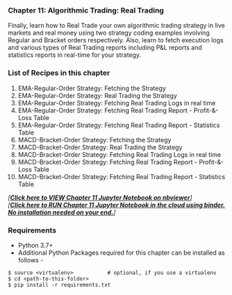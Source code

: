 ### Chapter 11: Algorithmic Trading: Real Trading
Finally, learn how to Real Trade your own algorithmic trading strategy 
in live markets and real money using two strategy coding examples 
involving Regular and Bracket orders respectively. Also, learn to fetch 
execution logs and various types of Real Trading reports including P&L
 reports and statistics reports in real-time for your strategy.

### List of Recipes in this chapter
1. EMA-Regular-Order Strategy: Fetching the Strategy
2. EMA-Regular-Order Strategy: Real Trading the Strategy
3. EMA-Regular-Order Strategy: Fetching Real Trading Logs in real time
4. EMA-Regular-Order Strategy: Fetching Real Trading Report - Profit-&-Loss Table
5. EMA-Regular-Order Strategy: Fetching Real Trading Report - Statistics Table
6. MACD-Bracket-Order Strategy: Fetching the Strategy
7. MACD-Bracket-Order Strategy: Real Trading the Strategy
8. MACD-Bracket-Order Strategy: Fetching Real Trading Logs in real time
9. MACD-Bracket-Order Strategy: Fetching Real Trading Report - Profit-&-Loss Table
10. MACD-Bracket-Order Strategy: Fetching Real Trading Report - Statistics Table

*[**[Click here to VIEW Chapter 11 Jupyter Notebook on nbviewer](https://nbviewer.jupyter.org/github/PacktPublishing/Python-Algorithmic-Trading-Cookbook/blob/master/Chapter11/CHAPTER%2011.ipynb)**]*
<br>
*[**[Click here to RUN Chapter 11 Jupyter Notebook in the cloud using binder. No installation needed on your end.](https://mybinder.org/v2/gh/PacktPublishing/Python-Algorithmic-Trading-Cookbook/master?filepath=Chapter11/CHAPTER%2011.ipynb)**]*

### Requirements
- Python 3.7+
- Additional Python Packages required for this chapter can be installed as follows -

```
$ source <virtualenv>           # optional, if you use a virtualenv
$ cd <path-to-this-folder>
$ pip install -r requirements.txt
```